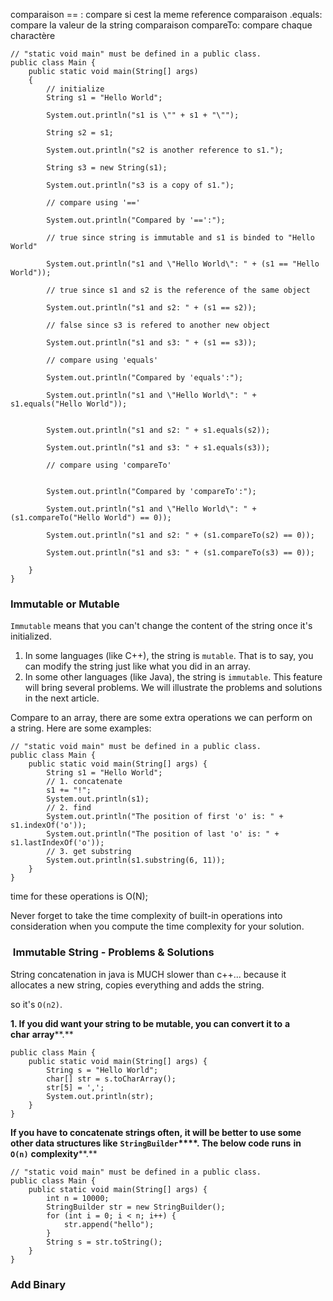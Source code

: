 comparaison == :
	compare si cest la meme reference
comparaison .equals:
	compare la valeur de la string
comparaison compareTo:
	compare chaque charactère


```
// "static void main" must be defined in a public class.
public class Main {
    public static void main(String[] args) 
    {
        // initialize
        String s1 = "Hello World";
        
        System.out.println("s1 is \"" + s1 + "\"");
        
        String s2 = s1;
        
        System.out.println("s2 is another reference to s1.");
        
        String s3 = new String(s1);
        
        System.out.println("s3 is a copy of s1.");
        
        // compare using '=='
        
        System.out.println("Compared by '==':");
        
        // true since string is immutable and s1 is binded to "Hello World"
        
        System.out.println("s1 and \"Hello World\": " + (s1 == "Hello World"));
        
        // true since s1 and s2 is the reference of the same object
        
        System.out.println("s1 and s2: " + (s1 == s2));
        
        // false since s3 is refered to another new object
        
        System.out.println("s1 and s3: " + (s1 == s3));
        
        // compare using 'equals'
        
        System.out.println("Compared by 'equals':");
        
        System.out.println("s1 and \"Hello World\": " + s1.equals("Hello World"));
        
        
        System.out.println("s1 and s2: " + s1.equals(s2));
        
        System.out.println("s1 and s3: " + s1.equals(s3));
        
        // compare using 'compareTo'
        
        
        System.out.println("Compared by 'compareTo':");
        
        System.out.println("s1 and \"Hello World\": " + (s1.compareTo("Hello World") == 0));
        
        System.out.println("s1 and s2: " + (s1.compareTo(s2) == 0));
        
        System.out.println("s1 and s3: " + (s1.compareTo(s3) == 0));
        
    }
}
```

### Immutable or Mutable
`Immutable` means that you can't change the content of the string once it's initialized.

1. In some languages (like C++), the string is `mutable`. That is to say, you can modify the string just like what you did in an array. 
2. In some other languages (like Java), the string is `immutable`. This feature will bring several problems. We will illustrate the problems and solutions in the next article.

Compare to an array, there are some extra operations we can perform on a string. Here are some examples:

```
// "static void main" must be defined in a public class.
public class Main {
    public static void main(String[] args) {
        String s1 = "Hello World";
        // 1. concatenate
        s1 += "!";
        System.out.println(s1);
        // 2. find
        System.out.println("The position of first 'o' is: " + s1.indexOf('o'));
        System.out.println("The position of last 'o' is: " + s1.lastIndexOf('o'));
        // 3. get substring
        System.out.println(s1.substring(6, 11));
    }
}
```

time for these operations is O(N);

Never forget to take the time complexity of built-in operations into consideration when you compute the time complexity for your solution.

###  Immutable String - Problems & Solutions

String concatenation in java is MUCH slower than c++...
because it allocates a new string, copies everything and adds the string.

so it's `O(n2)`.

**1. If you did want your string to be mutable, you can convert it to** **a char** **array****.**


```
public class Main {
    public static void main(String[] args) {
        String s = "Hello World";
        char[] str = s.toCharArray();
        str[5] = ',';
        System.out.println(str);
    }
}
```

**If you have to concatenate strings often, it will be better to use some other data structures like** **`StringBuilder`****. The below code runs** **in** **`O(n)`** **complexity****.**

```
// "static void main" must be defined in a public class.
public class Main {
    public static void main(String[] args) {
        int n = 10000;
        StringBuilder str = new StringBuilder();
        for (int i = 0; i < n; i++) {
            str.append("hello");
        }
        String s = str.toString();
    }
}
```

### Add Binary

